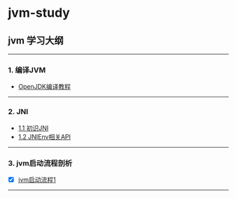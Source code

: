 # jvm-study

## jvm 学习大纲
<hr>

### 1. 编译JVM
* [OpenJDK编译教程](src/autorun/jvm/enviment/ENVIMENT_INIT.md)

<hr/>

### 2. JNI
- [1.1 初识JNI](src/autorun/jvm/jni/README.md) </br>
- [1.2 JNIEnv相关API](src/autorun/jvm/jni/JNIEnvAPI.md)

<hr/>

### 3. jvm启动流程剖析
- [x] [jvm启动流程1](src/autorun/jvm/start/README.md) 

<hr/>
